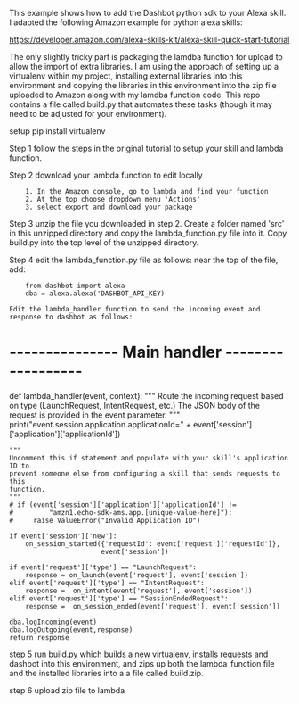 
This example shows how to add the Dashbot python sdk to your Alexa skill. I adapted the 
following Amazon example for python alexa skills:

https://developer.amazon.com/alexa-skills-kit/alexa-skill-quick-start-tutorial

The only slightly tricky part is packaging the lamdba function for upload to allow 
the import of extra libraries. I am using the approach of setting up a virtualenv
within my project, installing external libraries into this environment and copying the 
libraries in this environment into the zip file uploaded to Amazon along with my lamdba function code.
This repo contains a file called build.py that automates these tasks (though it may need to be adjusted for your environment).

setup
pip install virtualenv


Step 1 follow the steps in the original tutorial to setup your skill and lambda function.

Step 2 download your lambda function to edit locally
		
		1. In the Amazon console, go to lambda and find your function
		2. At the top choose dropdown menu 'Actions'
		3. select export and download your package

Step 3 unzip the file you downloaded in step 2. Create a folder named 'src' in this unzipped directory and
	copy the lambda_function.py file into it. Copy build.py into the top level of the unzipped directory.
	
Step 4 edit the lambda_function.py file as follows:
	near the top of the file, add:
	
		from dashbot import alexa
		dba = alexa.alexa('DASHBOT_API_KEY)
		
	Edit the lambda_handler function to send the incoming event and response to dashbot as follows:
	
	
# --------------- Main handler ------------------

def lambda_handler(event, context):
    """ Route the incoming request based on type (LaunchRequest, IntentRequest,
    etc.) The JSON body of the request is provided in the event parameter.
    """
    print("event.session.application.applicationId=" +
          event['session']['application']['applicationId'])

    """
    Uncomment this if statement and populate with your skill's application ID to
    prevent someone else from configuring a skill that sends requests to this
    function.
    """
    # if (event['session']['application']['applicationId'] !=
    #         "amzn1.echo-sdk-ams.app.[unique-value-here]"):
    #     raise ValueError("Invalid Application ID")

    if event['session']['new']:
        on_session_started({'requestId': event['request']['requestId']},
                           event['session'])

    if event['request']['type'] == "LaunchRequest":
        response = on_launch(event['request'], event['session'])
    elif event['request']['type'] == "IntentRequest":
        response =  on_intent(event['request'], event['session'])
    elif event['request']['type'] == "SessionEndedRequest":
        response =  on_session_ended(event['request'], event['session'])
    
    dba.logIncoming(event)
    dba.logOutgoing(event,response)
    return response
			
	

step 5 run build.py which builds a new virtualenv, installs requests and dashbot into this
	environment, and zips up both the lambda_function file and the installed libraries into a 
	a file called build.zip. 
	
step 6 upload zip file to lambda
		
	

